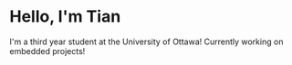 # Hello, I'm Tian
I'm a third year student at the University of Ottawa!
Currently working on embedded projects!
